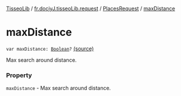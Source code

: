 [TisseoLib](../../index.md) / [fr.docjyJ.tisseoLib.request](../index.md) / [PlacesRequest](index.md) / [maxDistance](./max-distance.md)

# maxDistance

`var maxDistance: `[`Boolean`](https://kotlinlang.org/api/latest/jvm/stdlib/kotlin/-boolean/index.html)`?` [(source)](https://github.com/docjyJ/TisseoLib/tree/master/src/main/kotlin/fr/docjyJ/tisseoLib/request/PlacesRequest.kt#L37)

Max search around distance.

### Property

`maxDistance` - Max search around distance.